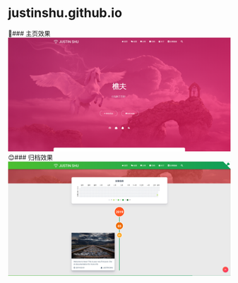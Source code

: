 # justinshu.github.io
🍓### 主页效果
![index](https://github.com/Justinshu/my_statics/blob/master/justinshu_github_io/index.png?raw=true "首页效果图")
😊### 归档效果
![archives](https://github.com/Justinshu/my_statics/blob/master/justinshu_github_io/archives.png?raw=true "归档效果图")
